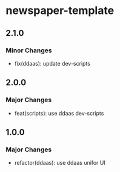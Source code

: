 # newspaper-template

## 2.1.0

### Minor Changes

- fix(ddaas): update dev-scripts

## 2.0.0

### Major Changes

- feat(scripts): use ddaas dev-scripts

## 1.0.0

### Major Changes

- refactor(ddaas): use ddaas unifor UI
